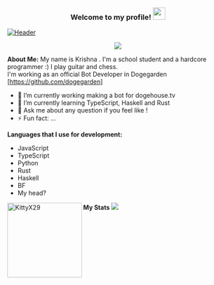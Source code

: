 <h3 align="center">
  Welcome to my profile!
  <img src="https://media.giphy.com/media/hvRJCLFzcasrR4ia7z/giphy.gif" width="28">
</h3>

[![Header](https://raw.githubusercontent.com/KittyX29/KittyX29/main/icons/Screenshot%202021-05-08%20at%2011.16.15%20AM.png "Header")](https://raw.githubusercontent.com/KittyX29/KittyX29/main/icons/Screenshot%202021-05-08%20at%2011.16.15%20AM.png)



<p align="center">
  <a href="https://github.com/DenverCoder1/readme-typing-svg"><img src="https://readme-typing-svg.herokuapp.com?color=36BCF7FF&lines=Full+stack+Bot+Developer;Self+taught+programmer;Always%20learning%20new%20things&center=true&width=380&height=45"></a>
</p>

**About Me:**
My name is Krishna . I'm a school student and a hardcore programmer :) I play guitar and chess.  
I'm working as an official Bot Developer in Dogegarden [https://github.com/dogegarden] 
- 🔭 I’m currently working making a bot for dogehouse.tv
- 🌱 I’m currently learning TypeScript, Haskell and Rust 
- 💬 Ask me about any question if you feel like !
- ⚡ Fun fact: ...

**Languages that I use for development:**
- JavaScript
- TypeScript
- Python
- Rust
- Haskell
- BF
- My head?

**My Stats**
<img height="170" align="left" src="https://github-readme-stats.vercel.app/api?username=KittyX29&count_private=true&include_all_commits=true&theme=onedark" alt="KittyX29" />
<img src="https://github-readme-stats.vercel.app/api/top-langs/?username=KittyX29&layout=compact&theme=onedark" />




